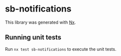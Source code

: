 # sb-notifications

This library was generated with [Nx](https://nx.dev).

## Running unit tests

Run `nx test sb-notifications` to execute the unit tests.
